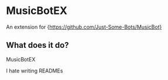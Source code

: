 # MusicBotEX
An extension for {https://github.com/Just-Some-Bots/MusicBot}

## What does it do?

MusicBotEX

I hate writing READMEs

